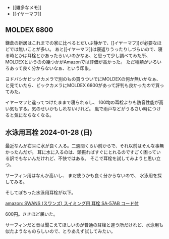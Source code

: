 - [[雑多なメモ]]
- [[イヤーマフ]]

## MOLDEX 6800

鎌倉の新居はこれまでの家に比べるとだいぶ静かで、[[イヤーマフ]]が必要なほどでは無いことが多い。
あと[[イヤーマフ]]は寝返りうったりしづらいので、寝る時とかは耳栓とかあったらいいのかなぁ、と思って少し調べてみた所、
MOLDEXというのの幾つかがAmazonでは評価が高かった。
ただ種類がいろいろあって良く分からないなぁ、という印象。

ヨドバシかビックカメラで別のもの買うついでにMOLDEXの何か無いかなぁ、と見ていたら、ビックカメラにMOLDEX 6800があって評判も良かったので買ってみた。

イヤーマフと違ってつけたままで寝られるし、
100均の耳栓よりも防音性能が高い気もする。気のせいかもしれないけれど。
風で雨戸などがうるさい時につけると気にならなくなる。

## 水泳用耳栓 2024-01-28 (日)

最近なんか右耳に水が良く入る。二週間くらい前からで、それ以前はそんな事無かったんだが。
耳に水に入るのは、頭振ればすぐにとれるのですごく困っている訳でもないんだけれど、不快ではある。
そこで耳栓を試してみようと思い立つ。

サーフィン用はなんか高いし、
まだ使うかも良く分からないので、
水泳用を探してみる。

そしてぽちった水泳用耳栓が以下。

[amazon: SWANS (スワンズ) スイミング用 耳栓 SA-57AB コード付](https://amzn.to/3Scd2KZ)

600円。さきほど届いた。

サーフィンだと音は聞こえてほしいのが普通の耳栓と違う所だけれど、水泳用も似たようなものらしいので、とりあえず試してみたい。